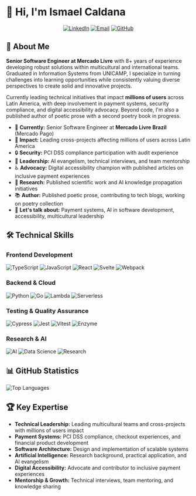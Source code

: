 # 👋 Hi, I'm Ismael Caldana

<div align="center">
  
[![LinkedIn](https://img.shields.io/badge/LinkedIn-ismael--caldana-blue?style=flat-square&logo=linkedin&logoColor=white)](https://www.linkedin.com/in/ismael-caldana)
[![Email](https://img.shields.io/badge/Email-ismaelcaldana%40outlook.com-red?style=flat-square&logo=outlook&logoColor=white)](mailto:ismaelcaldana@outlook.com)
[![GitHub](https://img.shields.io/badge/GitHub-icaldana-black?style=flat-square&logo=github&logoColor=white)](https://www.github.com/icaldana)

</div>

## 🚀 About Me

**Senior Software Engineer at Mercado Livre** with 8+ years of experience developing robust solutions within multicultural and international teams. Graduated in Information Systems from UNICAMP, I specialize in turning challenges into learning opportunities while consistently valuing diverse perspectives to create solid and innovative projects.

Currently leading technical initiatives that impact **millions of users** across Latin America, with deep involvement in payment systems, security compliance, and digital accessibility advocacy. Beyond code, I'm also a published author of poetic prose with a second poetry book in progress.

- 🏢 **Currently:** Senior Software Engineer at **Mercado Livre Brazil** (Mercado Pago)
- 🎯 **Impact:** Leading cross-projects affecting millions of users across Latin America
- 🔒 **Security:** PCI DSS compliance participation with audit experience
- 🤝 **Leadership:** AI evangelism, technical interviews, and team mentorship
- ♿ **Advocacy:** Digital accessibility champion with published articles on inclusive payment experiences
- 🔬 **Research:** Published scientific work and AI knowledge propagation initiatives
- 📚 **Author:** Published poetic prose, contributing to tech blogs, working on poetry collection
- 💬 **Let's talk about:** Payment systems, AI in software development, accessibility, multicultural leadership

## 🛠️ Technical Skills

### Frontend Development

![TypeScript](https://img.shields.io/badge/TypeScript-007ACC?style=for-the-badge&logo=typescript&logoColor=white)
![JavaScript](https://img.shields.io/badge/JavaScript-F7DF1E?style=for-the-badge&logo=javascript&logoColor=black)
![React](https://img.shields.io/badge/React-20232A?style=for-the-badge&logo=react&logoColor=61DAFB)
![Svelte](https://img.shields.io/badge/Svelte-FF3E00?style=for-the-badge&logo=svelte&logoColor=white)
![Webpack](https://img.shields.io/badge/Webpack-8DD6F9?style=for-the-badge&logo=webpack&logoColor=black)

### Backend & Cloud

![Python](https://img.shields.io/badge/Python-3776AB?style=for-the-badge&logo=python&logoColor=white)
![Go](https://img.shields.io/badge/Go-00ADD8?style=for-the-badge&logo=go&logoColor=white)
![Lambda](https://img.shields.io/badge/AWS_Lambda-FF9900?style=for-the-badge&logo=aws-lambda&logoColor=white)
![Serverless](https://img.shields.io/badge/Serverless-FF6F61?style=for-the-badge&logo=serverless&logoColor=white)

### Testing & Quality Assurance

![Cypress](https://img.shields.io/badge/Cypress-17202C?style=for-the-badge&logo=cypress&logoColor=white)
![Jest](https://img.shields.io/badge/Jest-C21325?style=for-the-badge&logo=jest&logoColor=white)
![Vitest](https://img.shields.io/badge/Vitest-8A4182?style=for-the-badge&logo=vitest&logoColor=white)
![Enzyme](https://img.shields.io/badge/Enzyme-F5F5F5?style=for-the-badge&logo=enzyme&logoColor=black)

### Research & AI

![AI](https://img.shields.io/badge/Artificial_Intelligence-FF6F61?style=for-the-badge&logo=brain&logoColor=white)
![Data Science](https://img.shields.io/badge/Data_Science-3776AB?style=for-the-badge&logo=jupyter&logoColor=white)
![Research](https://img.shields.io/badge/Scientific_Research-4285F4?style=for-the-badge&logo=googlescholar&logoColor=white)

## 📊 GitHub Statistics

<div align="left">
  
![Top Languages](https://github-readme-stats.vercel.app/api/top-langs/?username=icaldana&layout=compact&theme=radical&hide_border=true)

</div>

## 🏆 Key Expertise

- **Technical Leadership:** Leading multicultural teams and cross-projects with millions of users impact
- **Payment Systems:** PCI DSS compliance, checkout experiences, and financial product development
- **Software Architecture:** Design and implementation of scalable systems
- **Artificial Intelligence:** Research background, practical application, and AI evangelism
- **Digital Accessibility:** Advocate and contributor to inclusive payment experiences
- **Mentorship & Growth:** Technical interviews, team mentoring, and knowledge sharing
